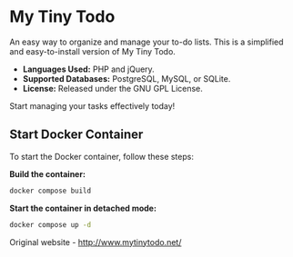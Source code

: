 # My Tiny Todo

An easy way to organize and manage your to-do lists.
This is a simplified and easy-to-install version of My Tiny Todo.

- **Languages Used:** PHP and jQuery.  
- **Supported Databases:** PostgreSQL, MySQL, or SQLite.  
- **License:** Released under the GNU GPL License.  

Start managing your tasks effectively today!

## Start Docker Container

To start the Docker container, follow these steps:

**Build the container:**
```bash
docker compose build
```

**Start the container in detached mode:**
```bash
docker compose up -d
```

Original website - http://www.mytinytodo.net/
